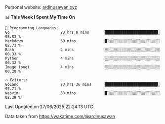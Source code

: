 Personal website: [ardinusawan.xyz](https://ardinusawan.xyz)

<!--START_SECTION:waka-->
📊 **This Week I Spent My Time On** 

```text
💬 Programming Languages: 
Go                       23 hrs 9 mins       ████████████████████████░   95.83 % 
Markdown                 39 mins             █░░░░░░░░░░░░░░░░░░░░░░░░   02.73 % 
Bash                     4 mins              ░░░░░░░░░░░░░░░░░░░░░░░░░   00.33 % 
Python                   4 mins              ░░░░░░░░░░░░░░░░░░░░░░░░░   00.32 % 
Image (png)              4 mins              ░░░░░░░░░░░░░░░░░░░░░░░░░   00.28 % 

🔥 Editors: 
GoLand                   23 hrs 36 mins      ████████████████████████░   97.71 % 
Neovim                   33 mins             █░░░░░░░░░░░░░░░░░░░░░░░░   02.29 % 
```


 Last Updated on 27/06/2025 22:24:13 UTC
<!--END_SECTION:waka-->
Data taken from https://wakatime.com/@ardinusawan
